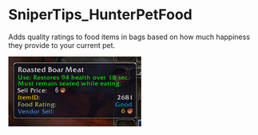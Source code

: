 # SniperTips_HunterPetFood

Adds quality ratings to food items in bags based on how much happiness they provide to your current pet.

![Screenshot 1 - Rating: Good](https://github.com/ps-wow/SniperTips_HunterPetFood/blob/master/screenshots/foodrating_good.png)
